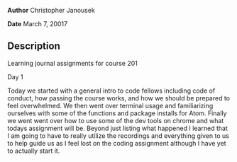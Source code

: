 **Author** Christopher Janousek

**Date** March 7, 20017

## Description
Learning journal assignments for course 201



Day 1

Today we started with a general intro to code fellows including code of conduct, how passing the course works, and how we should be prepared to feel overwhelmed. We then went over terminal usage and familiarizing ourselves with some of the functions and package installs for Atom. Finally we went went over how to use some of the dev tools on chrome and what todays assignment will be. Beyond just listing what happened I learned that I am going to have to really utilize the recordings and everything given to us to help guide us as I feel lost on the coding assignment although I have yet to actually start it.
